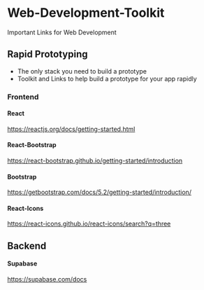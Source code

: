 # Web-Development-Toolkit
Important Links for Web Development


## Rapid Prototyping
- The only stack you need to build a prototype
- Toolkit and Links to help build a prototype for your app rapidly

### Frontend 

#### React
https://reactjs.org/docs/getting-started.html

#### React-Bootstrap
https://react-bootstrap.github.io/getting-started/introduction

#### Bootstrap
https://getbootstrap.com/docs/5.2/getting-started/introduction/

#### React-Icons
https://react-icons.github.io/react-icons/search?q=three

## Backend

#### Supabase
https://supabase.com/docs


